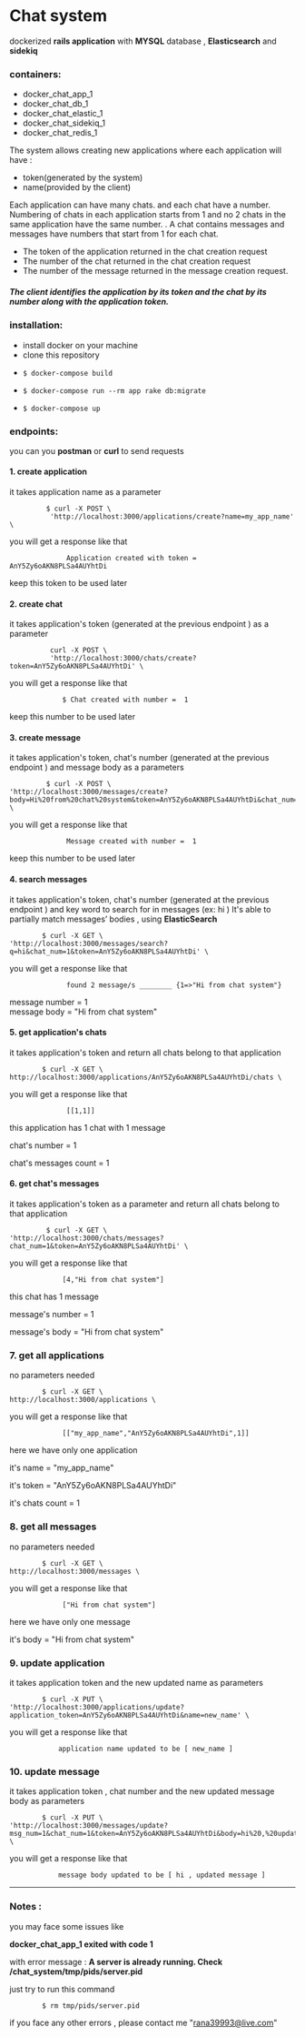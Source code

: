 # Chat system
dockerized __rails application__ with __MYSQL__ database , __Elasticsearch__  and __sidekiq__ 
 ### containers:
   * docker_chat_app_1
  * docker_chat_db_1
  * docker_chat_elastic_1
  * docker_chat_sidekiq_1
*  docker_chat_redis_1

The system allows creating new applications where each application will have :
   * token(generated by the system) 
   * name(provided by the client)


Each application can have many chats. and each chat  have a number. 
Numbering of chats in each application starts from 1 and no 2 chats in the same application  have the same number. 
. A chat contains messages and messages have numbers that start from 1 for each chat. 

   * The token of the application returned in the chat creation request
   * The number of the chat returned in the chat creation request
   * The number of the message returned in the message creation request.
 ##### The client identifies the application by its token and the chat by its number along with the application token.



### installation:
 * install docker on your machine
 * clone this repository   
 *     $ docker-compose build
 *     $ docker-compose run --rm app rake db:migrate
 *     $ docker-compose up 
 
### endpoints:
you can you __postman__ or __curl__ to send requests 

#### 1. create application 
it takes application name as a parameter
 

			 $ curl -X POST \
			  'http://localhost:3000/applications/create?name=my_app_name' \
			 
 you will get a response like that 
 
                  Application created with token = AnY5Zy6oAKN8PLSa4AUYhtDi
  keep this token to be used later 

#### 2. create chat 
it takes application's token (generated at the previous endpoint ) as a parameter
 

			  curl -X POST \
              'http://localhost:3000/chats/create?token=AnY5Zy6oAKN8PLSa4AUYhtDi' \
			 
 you will get a response like that 
 
                 $ Chat created with number =  1
  keep this number to be used later 


#### 3. create message 
it takes application's token, chat's number (generated at the previous endpoint ) and message body as a parameters

			 $ curl -X POST \
    'http://localhost:3000/messages/create?body=Hi%20from%20chat%20system&token=AnY5Zy6oAKN8PLSa4AUYhtDi&chat_num=1' \
			 
 you will get a response like that 
 
                  Message created with number =  1
  keep this number to be used later 


#### 4. search messages
it takes application's token, chat's number (generated at the previous endpoint ) and key word to search for in messages (ex: hi )
It's able to partially match messages’ bodies , using  __ElasticSearch__


			$ curl -X GET \
    'http://localhost:3000/messages/search?q=hi&chat_num=1&token=AnY5Zy6oAKN8PLSa4AUYhtDi' \
  		 
 you will get a response like that 
 
                  found 2 message/s ________ {1=>"Hi from chat system"}
 message number = 1  
 message body = "Hi from chat system"  


#### 5. get application's chats
it takes application's token and return all chats belong to that application 

			$ curl -X GET \
    http://localhost:3000/applications/AnY5Zy6oAKN8PLSa4AUYhtDi/chats \
  		 
 you will get a response like that 
 
                  [[1,1]]
 this application has 1 chat  with 1 message

 chat's number = 1 

 chat's messages count = 1

#### 6. get chat's messages
it takes application's token as a parameter and return all chats belong to that application

			 $ curl -X GET \
    'http://localhost:3000/chats/messages?chat_num=1&token=AnY5Zy6oAKN8PLSa4AUYhtDi' \
  		 
 you will get a response like that 
 
                 [4,"Hi from chat system"]
 this chat has 1 message 

message's number = 1 

 message's body = "Hi from chat system"


### 7. get all applications
no parameters needed

			$ curl -X GET \
    http://localhost:3000/applications \
  		 
 you will get a response like that 
 
                 [["my_app_name","AnY5Zy6oAKN8PLSa4AUYhtDi",1]]
here we have only one application 

it's name = "my_app_name" 

it's token = "AnY5Zy6oAKN8PLSa4AUYhtDi" 

it's chats count = 1 

### 8. get all messages
no parameters needed

			$ curl -X GET \
    http://localhost:3000/messages \
  		 
 you will get a response like that 
 
                 ["Hi from chat system"]
here we have only one message 

it's body = "Hi from chat system" 



### 9. update application
it takes application token and the new updated name as parameters

			$ curl -X PUT \
    'http://localhost:3000/applications/update?application_token=AnY5Zy6oAKN8PLSa4AUYhtDi&name=new_name' \
    
  		 
 you will get a response like that 
 
                application name updated to be [ new_name ]



### 10. update message
it takes application token , chat number and the new updated message body  as parameters

			$ curl -X PUT \
    'http://localhost:3000/messages/update?msg_num=1&chat_num=1&token=AnY5Zy6oAKN8PLSa4AUYhtDi&body=hi%20,%20updated%20message' \
    
  		 
 you will get a response like that 
 
                message body updated to be [ hi , updated message ]

  
  
  _______________________________________________________________________________________________
### Notes :  
you may face some issues like 

  __docker_chat_app_1 exited with code 1__  

  with error message : __A server is already running. Check /chat_system/tmp/pids/server.pid__

  just try to run this command
  
            $ rm tmp/pids/server.pid

if you face any other errors , please contact me "rana39993@live.com"
